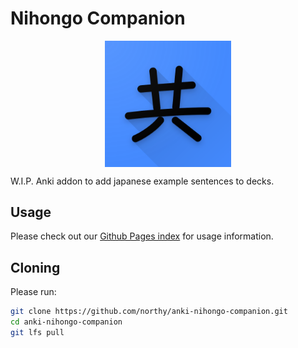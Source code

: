 # Nihongo Companion

<img src="docs/images/nihongo_companion.png" alt="Nihongo Companion" width="40%" style="display:block; margin-left: auto; margin-right: auto;"></img>

W.I.P. Anki addon to add japanese example sentences to decks.

## Usage

Please check out our [Github Pages index](https://northy.github.io/anki-nihongo-companion/) for usage information.

## Cloning

Please run:

```sh
git clone https://github.com/northy/anki-nihongo-companion.git
cd anki-nihongo-companion
git lfs pull
```
